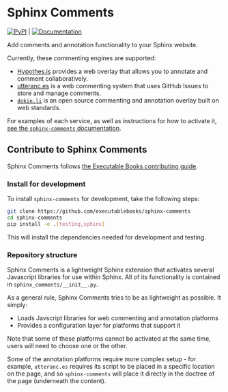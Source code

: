 # Sphinx Comments

[![PyPI](https://img.shields.io/pypi/v/sphinx-comments.svg)](https://pypi.org/project/sphinx_comments/) | [![Documentation](https://readthedocs.org/projects/sphinx-comments/badge/?version=latest)](https://sphinx-comments.readthedocs.io/en/latest/?badge=latest)

Add comments and annotation functionality to your Sphinx website.

Currently, these commenting engines are supported:

- [Hypothes.is](https://hypothes.is/) provides a web overlay that allows you to annotate and comment collaboratively.
- [utteranc.es](https://utteranc.es/) is a web commenting system that uses GitHub Issues to store and manage comments.
- [`dokie.li`](https://dokie.li/) is an open source commenting and annotation overlay built on web standards.

For examples of each service, as well as instructions for how to activate it,
[see the `sphinx-comments` documentation](https://sphinx-comments.readthedocs.io/en/latest).

## Contribute to Sphinx Comments

Sphinx Comments follows [the Executable Books contributing guide](https://github.com/executablebooks/.github/blob/master/CONTRIBUTING.md).

### Install for development

To install `sphinx-comments` for development, take the following steps:

```bash
git clone https://github.com/executablebooks/sphinx-comments
cd sphinx-comments
pip install -e .[testing,sphinx]
```

This will install the dependencies needed for development and testing.

### Repository structure

Sphinx Comments is a lightweight Sphinx extension that activates several Javascript libraries for use within Sphinx. All of its functionality is contained in `sphinx_comments/__init__.py`.

As a general rule, Sphinx Comments tries to be as lightweight as possible. It simply:

- Loads Javscript libraries for web commenting and annotation platforms
- Provides a configuration layer for platforms that support it

Note that some of these platforms cannot be activated at the same time, users
will need to choose one or the other.

Some of the annotation platforms require more complex setup - for example, `utteranc.es` requires its script to be placed in a specific location on the page, and so `sphinx-comments` will place it directly in the doctree of the page (underneath the content).
